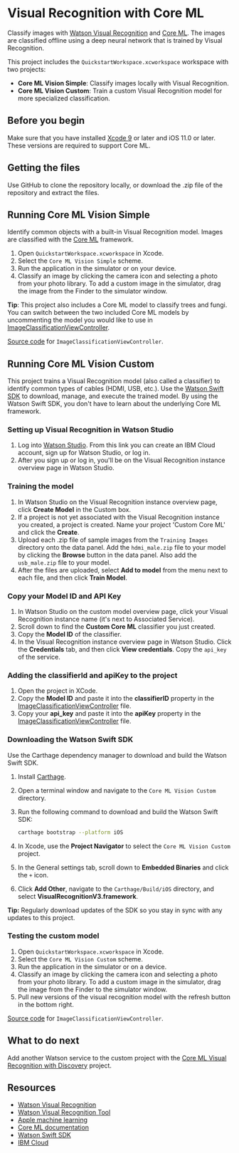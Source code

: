 # Visual Recognition with Core ML

Classify images with [Watson Visual Recognition](https://www.ibm.com/watson/services/visual-recognition/) and [Core ML](https://developer.apple.com/machine-learning/). The images are classified offline using a deep neural network that is trained by Visual Recognition.

This project includes the `QuickstartWorkspace.xcworkspace` workspace with two projects:

- **Core ML Vision Simple**: Classify images locally with Visual Recognition.
- **Core ML Vision Custom**: Train a custom Visual Recognition model for more specialized classification.

## Before you begin

Make sure that you have installed [Xcode 9][xcode_download] or later and iOS 11.0 or later. These versions are required to support Core ML.

## Getting the files
Use GitHub to clone the repository locally, or download the .zip file of the repository and extract the files.

## Running Core ML Vision Simple
Identify common objects with a built-in Visual Recognition model. Images are classified with the [Core ML](https://developer.apple.com/documentation/coreml) framework.

1.  Open `QuickstartWorkspace.xcworkspace` in Xcode.
1.  Select the `Core ML Vision Simple` scheme.
1.  Run the application in the simulator or on your device.
1.  Classify an image by clicking the camera icon and selecting a photo from your photo library. To add a custom image in the simulator, drag the image from the Finder to the simulator window.

**Tip**: This project also includes a Core ML model to classify trees and fungi. You can switch between the two included Core ML models by uncommenting the model you would like to use in [ImageClassificationViewController](../master/Core%20Ml%20Vision%20Simple/Core%20Ml%20Vision%20Simple/ImageClassificationViewController.swift).

[Source code](../master/Core%20Ml%20Vision%20Simple/Core%20Ml%20Vision%20Simple/ImageClassificationViewController.swift) for `ImageClassificationViewController`.

## Running Core ML Vision Custom
This project trains a Visual Recognition model (also called a classifier) to identify common types of cables (HDMI, USB, etc.). Use the [Watson Swift SDK](https://github.com/watson-developer-cloud/swift-sdk) to download, manage, and execute the trained model. By using the Watson Swift SDK, you don't have to learn about the underlying Core ML framework.

### Setting up Visual Recognition in Watson Studio
1.  Log into [Watson Studio][watson_studio_visrec_tooling]. From this link you can create an IBM Cloud account, sign up for Watson Studio, or log in.
1.  After you sign up or log in, you'll be on the Visual Recognition instance overview page in Watson Studio.

### Training the model
1.  In Watson Studio on the Visual Recognition instance overview page, click **Create Model** in the Custom box.
1.  If a project is not yet associated with the Visual Recognition instance you created, a project is created. Name your project 'Custom Core ML' and click the **Create**.
1.  Upload each .zip file of sample images from the `Training Images` directory onto the data panel. Add the `hdmi_male.zip` file to your model by clicking the **Browse** button in the data panel. Also add the `usb_male.zip` file to your model.
1.  After the files are uploaded, select **Add to model** from the menu next to each file, and then click **Train Model**.

### Copy your Model ID and API Key
1.  In Watson Studio on the custom model overview page, click your Visual Recognition instance name (it's next to Associated Service). 
1.  Scroll down to find the **Custom Core ML** classifier you just created. 
1.  Copy the **Model ID** of the classifier.
1.  In the Visual Recognition instance overview page in Watson Studio. Click the **Credentials** tab, and then click **View credentials**. Copy the `api_key` of the service.

### Adding the classifierId and apiKey to the project
1.  Open the project in XCode.
1.  Copy the **Model ID** and paste it into the **classifierID** property in the [ImageClassificationViewController](../master/Core%20ML%20Vision%20Custom/Core%20ML%20Vision%20Custom/ImageClassificationViewController.swift) file.
1.  Copy your **api_key** and paste it into the **apiKey** property in the [ImageClassificationViewController](../master/Core%20ML%20Vision%20Custom/Core%20ML%20Vision%20Custom/ImageClassificationViewController.swift) file.

### Downloading the Watson Swift SDK
Use the Carthage dependency manager to download and build the Watson Swift SDK.

1.  Install [Carthage](https://github.com/Carthage/Carthage#installing-carthage).
1.  Open a terminal window and navigate to the `Core ML Vision Custom` directory.
1.  Run the following command to download and build the Watson Swift SDK:

    ```bash
    carthage bootstrap --platform iOS
    ```
1.  In Xcode, use the **Project Navigator** to select the `Core ML Vision Custom` project.
1.  In the General settings tab, scroll down to **Embedded Binaries** and click the `+` icon.
1.  Click **Add Other**, navigate to the `Carthage/Build/iOS` directory, and select **VisualRecognitionV3.framework**.

**Tip:** Regularly download updates of the SDK so you stay in sync with any updates to this project.

### Testing the custom model

1. Open `QuickstartWorkspace.xcworkspace` in Xcode.
1. Select the `Core ML Vision Custom` scheme.
1. Run the application in the simulator or on a device.
1. Classify an image by clicking the camera icon and selecting a photo from your photo library. To add a custom image in the simulator, drag the image from the Finder to the simulator window.
1. Pull new versions of the visual recognition model with the refresh button in the bottom right.

[Source code](../master/Core%20ML%20Vision%20Custom/Core%20ML%20Vision%20Custom/ImageClassificationViewController.swift) for `ImageClassificationViewController`.

## What to do next

Add another Watson service to the custom project with the [Core ML Visual Recognition with Discovery][vizreq_with_discovery] project.

## Resources

- [Watson Visual Recognition](https://www.ibm.com/watson/services/visual-recognition/)
- [Watson Visual Recognition Tool][vizreq_tooling]
- [Apple machine learning](https://developer.apple.com/machine-learning/)
- [Core ML documentation](https://developer.apple.com/documentation/coreml)
- [Watson Swift SDK](https://github.com/watson-developer-cloud/swift-sdk)
- [IBM Cloud](https://bluemix.net)

[vizreq_with_discovery]: https://github.com/watson-developer-cloud/visual-recognition-with-discovery-coreml/
[xcode_download]: https://developer.apple.com/xcode/downloads/
[vizreq_tooling]: https://watson-visual-recognition.ng.bluemix.net/
[watson_studio_visrec_tooling]: https://dataplatform.ibm.com/registration/stepone?target=watson_vision_combined&context=wdp&apps=watson_studio?cm_sp=WatsonPlatform-WatsonPlatform-_-OnPageNavCTA-IBMWatson_VisualRecognition-_-CoreMLGithub
